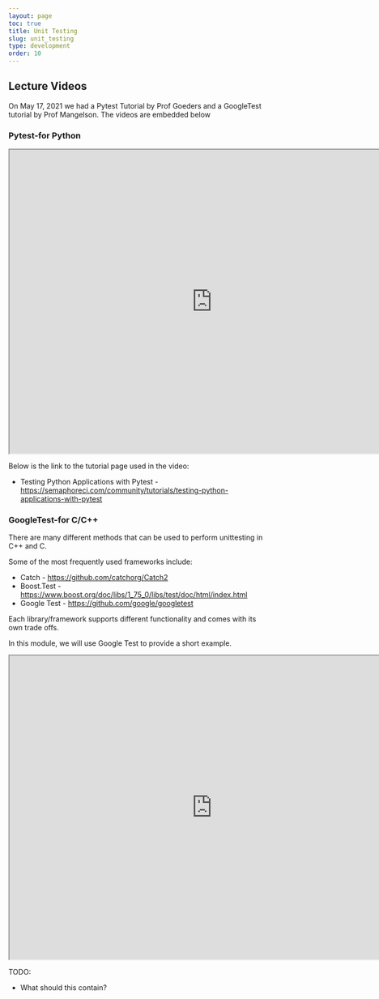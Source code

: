```yaml
---
layout: page
toc: true
title: Unit Testing
slug: unit_testing
type: development
order: 10
---
```


## Lecture Videos
On May 17, 2021 we had a Pytest Tutorial by Prof Goeders and a GoogleTest tutorial by Prof Mangelson. The videos are embedded below


### Pytest-for Python
<iframe width="800" height="600" allow="fullscreen" src="https://www.youtube.com/embed/g7sEa-Ha6CY"> </iframe> 

Below is the link to the tutorial page used in the video:
* Testing Python Applications with Pytest - <https://semaphoreci.com/community/tutorials/testing-python-applications-with-pytest>

### GoogleTest-for C/C++

There are many different methods that can be used to perform unittesting in C++ and C.

Some of the most frequently used frameworks include:
* Catch - <https://github.com/catchorg/Catch2>
* Boost.Test - <https://www.boost.org/doc/libs/1_75_0/libs/test/doc/html/index.html>
* Google Test - <https://github.com/google/googletest>

Each library/framework supports different functionality and comes with its own trade offs.

In this module, we will use Google Test to provide a short example.

<iframe width="800" height="600" allow="fullscreen" src="https://www.youtube.com/embed/I6AyAhI44Yg"> </iframe> 

TODO: 
- What should this contain?
